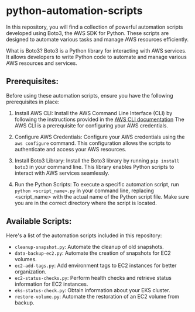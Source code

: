 # python-automation-scripts

In this repository, you will find a collection of powerful automation scripts developed using Boto3, the AWS SDK for Python. These scripts are designed to automate various tasks and manage AWS resources efficiently.

What is Boto3?
Boto3 is a Python library for interacting with AWS services. It allows developers to write Python code to automate and manage various AWS resources and services.

## Prerequisites:
Before using these automation scripts, ensure you have the following prerequisites in place:

1. Install AWS CLI: Install the AWS Command Line Interface (CLI) by following the instructions provided in the [AWS CLI documentation](https://docs.aws.amazon.com/cli/latest/userguide/getting-started-install.html) The AWS CLI is a prerequisite for configuring your AWS credentials.
  
2. Configure AWS Credentials: Configure your AWS credentials using the ```aws configure``` command. This configuration allows the scripts to authenticate and access your AWS resources.

3. Install Boto3 Library: Install the Boto3 library by running ```pip install boto3``` in your command line. This library enables Python scripts to interact with AWS services seamlessly.
 
5. Run the Python Scripts: To execute a specific automation script, run ```python <script_name>.py``` in your command line, replacing <script_name> with the actual name of the Python script file. Make sure you are in the correct directory where the script is located.


## Available Scripts:
Here's a list of the automation scripts included in this repository:

- ```cleanup-snapshot.py```: Automate the cleanup of old snapshots.
- ```data-backup-ec2.py```: Automate the creation of snapshots for EC2 volumes.
- ```ec2-add-tags.py```: Add environment tags to EC2 instances for better organization.
- ```ec2-status-checks.py```: Perform health checks and retrieve status information for EC2 instances.
- ```eks-status-check.py```: Obtain information about your EKS cluster.
- ```restore-volume.py```: Automate the restoration of an EC2 volume from backup.

